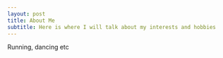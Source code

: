 ```yaml
---
layout: post
title: About Me
subtitle: Here is where I will talk about my interests and hobbies
---
```


Running, dancing etc

